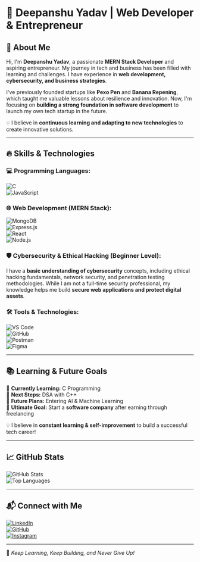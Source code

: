 # 🚀 Deepanshu Yadav | Web Developer & Entrepreneur  

## 👋 About Me  
Hi, I'm **Deepanshu Yadav**, a passionate **MERN Stack Developer** and aspiring entrepreneur. My journey in tech and business has been filled with learning and challenges. I have experience in **web development, cybersecurity, and business strategies**.  

I've previously founded startups like **Pexo Pen** and **Banana Repening**, which taught me valuable lessons about resilience and innovation. Now, I'm focusing on **building a strong foundation in software development** to launch my own tech startup in the future.  

💡 I believe in **continuous learning and adapting to new technologies** to create innovative solutions.  

---

## 🔥 Skills & Technologies  

### 💻 Programming Languages:  
![C](https://img.shields.io/badge/C-%2300599C.svg?style=for-the-badge&logo=c&logoColor=white)  
![JavaScript](https://img.shields.io/badge/JavaScript-%23F7DF1E.svg?style=for-the-badge&logo=javascript&logoColor=black)  

### 🌐 Web Development (MERN Stack):  
![MongoDB](https://img.shields.io/badge/MongoDB-%2347A248.svg?style=for-the-badge&logo=mongodb&logoColor=white)  
![Express.js](https://img.shields.io/badge/Express.js-%23000000.svg?style=for-the-badge&logo=express&logoColor=white)  
![React](https://img.shields.io/badge/React-%2361DAFB.svg?style=for-the-badge&logo=react&logoColor=black)  
![Node.js](https://img.shields.io/badge/Node.js-%23339933.svg?style=for-the-badge&logo=node.js&logoColor=white)  

### 🛡️ Cybersecurity & Ethical Hacking (Beginner Level):  
I have a **basic understanding of cybersecurity** concepts, including ethical hacking fundamentals, network security, and penetration testing methodologies. While I am not a full-time security professional, my knowledge helps me build **secure web applications and protect digital assets**.  

### 🛠️ Tools & Technologies:  
![VS Code](https://img.shields.io/badge/VS_Code-%23007ACC.svg?style=for-the-badge&logo=visual-studio-code&logoColor=white)  
![GitHub](https://img.shields.io/badge/GitHub-%23181717.svg?style=for-the-badge&logo=github&logoColor=white)  
![Postman](https://img.shields.io/badge/Postman-%23FF6C37.svg?style=for-the-badge&logo=postman&logoColor=white)  
![Figma](https://img.shields.io/badge/Figma-%23F24E1E.svg?style=for-the-badge&logo=figma&logoColor=white)  

---

## 📚 Learning & Future Goals  

🔹 **Currently Learning:** C Programming  
🔹 **Next Steps:** DSA with C++  
🔹 **Future Plans:** Entering AI & Machine Learning  
🔹 **Ultimate Goal:** Start a **software company** after earning through freelancing  

💡 I believe in **constant learning & self-improvement** to build a successful tech career!  

---

## 📈 GitHub Stats  

![GitHub Stats](https://github-readme-stats.vercel.app/api?username=DeepanshuYadav&show_icons=true&theme=dark)  
![Top Languages](https://github-readme-stats.vercel.app/api/top-langs/?username=DeepanshuYadav&layout=compact&theme=dark)  

---

## 📬 Connect with Me  

[![LinkedIn](https://img.shields.io/badge/LinkedIn-%230A66C2.svg?style=for-the-badge&logo=linkedin&logoColor=white)](https://linkedin.com/in/deepanshu)  
[![GitHub](https://img.shields.io/badge/GitHub-%23181717.svg?style=for-the-badge&logo=github&logoColor=white)](https://github.com/DeepanshuYadav)  
[![Instagram](https://img.shields.io/badge/Instagram-%23E4405F.svg?style=for-the-badge&logo=instagram&logoColor=white)](https://instagram.com/pexo_pens_official)  

---

🚀 *Keep Learning, Keep Building, and Never Give Up!*